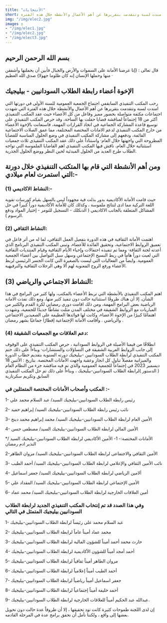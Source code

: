 ```yaml
---
title: "الأنتخابات"
short: رحب المكتب التنفيذي السابقفي اجتماع الجمعية العمومية للسنة الأولى في دورتها التي امتدت لسنة وتتقدمت بتقريرها عن أهم الأعمال والأنشطة خلال هذه الفترة ....
img: "/img/elec2.jpg"
images :
- "/img/elec1.jpg"
- "/img/elec2.jpg"
- "/img/elect3.jpg"
---
```


## بسم الله الرحمن الرحيم


قال تعالى : {إنا عرضنا الأمانة على السموات والأرض والجبال فأبين أن يحملنها وأشفقن منها وحملها الإنسان إنه كان ظلوما جهولا} صدق الله العظيم ·

## الإخوة أعضاء رابطة الطلاب السودانيين - بيليجيك

رحب المكتب التنفيذي السابقفي اجتماع الجمعية العمومية للسنة الأولى في دورتها التي امتدت لسنة وتتقدمت بتقريرها عن أهم الأعمال والأنشطة خلال هذه الفترة التي شهدت اجتماعات مكثفة متواصلة بحضور مميز وفاعل من كل الأعضاء حيث عقد المكتب التنفيذي أكثر من 18 إجتماعاً لمناقشة قضايا حفلت بها الساحة، وقد حرص المكتب التنفيذي على توسيع قاعدة المشاركة الجماعية في اتخاذ القرارات المهمة، فاستعانت بالإخوة الأعضاء من خارج المكتب التنفيذي لدعم الامانات المختصة المختلفة، مما عمق الصلات الاجتماعية القائمة، ودفعهم إلى مشاركة المكتب التنفيذي في وضع الحلول المناسبة للقضايا المطروحة التي واجهتها خلال العام·
واستناداً على ذلك عقد المكتب التنفيذي ثلاث جمعيات استثنائية خلال العام، ناقش فيها المكتب التنفيذي اهم القاضايا الملموسة التي تواجه الطلاب طرح العديد من الحلول المبدئية لحين النظر ووضع الحلول الجذرية.

## ومن أهم الأنشطة التي قام بها المتكتب التنفيذي خلال دورتة التي استمرت لعام ميلادي:-



### (1) النشاط الاكاديمي:-



حيث قامت الأمانة الأكاديمية بدور بذلت فية مجهوداً ليس بالسهل بقيام كورسات تقوية اللغة التركية مما ادى لنتائج ملموسة ، وكذلك كان للأمانة الأكاديمية دوراً كبيراً في حل المشاكل المتعلقة بالجانب الاكاديمي ( الدنكلك - التسجيل للتومر - إختيار المواد ودفع الرسوم ).

### (2) النشاط الثقافي:

اهتمت الأمانة الثقافية في هذه الدورة بتفعيل العمل الثقافي، لما له من أثر فاعل في تعميق الروابط الاجتماعية، وتحقيق الفائدة للأعضاء، وتبنى المكتب التنفيذي البرنامج الذي أعدته لجنة الثقافة·
ومما تم تنفيذه احتفالات وإحياء الأيام الثقافية وقيام المنتديات الثقافية التي لعبت دوراً هاماً في ربط النسيج الإجتماعي وسهل سبل التواصل بين أعضاء الجمعية العمومية.
وايضاً من الفعاليات التي ليست بالصغيرة التي كانت الجسر الرئيسي لربط الأعضاء ورفع الروح المعنوية لهم ألا وهي الرحلات الثقافية والترفيهية.

## (3) النشاط الاجتماعي والرياضي:

اهتم المكتب التنفيذي بالأنشطة التي تربط الأعضاء بالمكتب، ولها كثير من البرامج في هذا الشأن، إلا أن هناك ظروفًا استثنائية حالت دون تنفيذ كثير منها، ومع ذلك نفذت الامانة الرياضية بعض البرامج المهمة، ومن ذلك اقامت دوري رمضاني لكرة القدم والكثير من المباريات مع الروابط الشقيقة في مختلف المدن مثلت نشاطًا جديدًا للجمعية، وشهدت اهتمامًا كبيرًا من الإخوة الأعضاء، وكانت لها فوائدها العظيمة على الصعيدين الاجتماعي والرياضي .
وأقامت الأمانة الإجتماعية إفطارًا جماعيًا بشهر رمضان .


### (4) دعم العلاقات مع الجمعيات الشقيقة:


انطلاقًا من قيمنا الأصيلة في الروابط السودانية ، حرص المكتب التنفيذي على الوقوف إلى جانب الروابط العربية الشقيقة في التساؤلات والستشارات·
وبناءاً على ذلك ختم المكتب التنفيذي لرابطة الطلاب السودانيين -بيليجيك دورته السنوية بتقديم خطاب الدورة والميزانية مفصلاً تناول كل انجاز وعقبة واجهت الأمانات المختصة.
بتاريخ : الأثنين 18 ديسمبر 2023
في إجتماعاً للجمعية العمومية والذي تم فيه مناقشة جزء من النظام العام ( الدستور )لرابطة الطلاب السودانيين-بيليجيك ، وبناءاً على ذلك تم حل المكتب التنفيذي السابق وتكريم سكرتارية 

### المكتب وأصحاب الأمانات المختصة المتمثلين في :-

1- رئيس رابطة الطلاب السودانيين-بيليجيك
السيد/ عبد السلام محمد علي


2- نائب رئيس رابطة الطلاب السودانيين-بيليجيك
السيد/ إبراهيم حميد


3- الأمين العام لرابطة الطلاب السودانيين-بيليجيك
السيد/ محمد إبراهيم محمد دينج

4- الأمين المالي لرابطة الطلاب السودانيين-بيليجيك
السيد/ مصطفى حسن 

*الأمانات المختصة:-
1- الأمين الأكاديمي لرابطة الطلاب السودانيين-بيليجيك
السيد / النذير ادم رمضان 

2-الأمين الثقافي والاجتماعى لرابطة الطلاب السودانيين-بيليجيك
السيد/ مروان الطاهر 

3- نائب الأمين الثقافي والإعلامي لرابطة الطلاب السودانيين-بيليجيك
السيد/ أحمد الطيب

4- ألامين الرياضي لرابطة الطلاب السودانيين-بيليجيك
السيد/ جعفر اسماعيل

5- الأمين الإجتماعي لرابطة الطلاب السودانيين-بيليجيك
السيد/ المقداد علي 

6- أمين العلاقات الخارجية لرابطة الطلاب السودانيين-بيليجيك
السيد/ محمد عماد


### وفي هذا الصدد قد تم إنتخاب المكتب التنفيذي الجديد لرابطة الطلاب السودانيين بيليجيك المتمثل في التالي


1- عبد السلام محمد على رئيساً لرابطة الطلاب السودانيين-بيليجيك

2- محمد عماد أميناً عاماً لرابطة الطلاب السودانيين-بيليجيك

3- حارث محمد أحمد أميناً للشؤون المالية لرابطة الطلاب السودانيين-بيليجيك

4- أحمد أمجد أميناً للشؤون الأكاديمية لرابطة الطلاب السودانيين-بيليجيك

5- مروان الطاهر أميناً ثقافياً لرابطة الطلاب السودانيين-بيليجيك

6- أحمد الطيب أميناً إعلامياً لرابطة الطلاب السودانيين-بيليجيك

7- جعفر اسماعيل أميناً رياضياً لرابطة الطلاب السودانيين-بيليجيك

8- أحمد خليفة أميناً إجتماعياً لرابطة الطلاب السودانيين-بيليجيك

9- عبدالله عبد الحكيم أميناً للعلاقات الخارجية لرابطة الطلاب السودانيين-بيليجيك.


 إن لدى اللجنة طموحات كثيرة كانت تود تحقيقها ، إلا أن ظروفاً عدة حالت دون تحويل بعضها إلى واقع ، ولكننا نأمل أن نحقق برامج عدة في المرحلة القادمه. 
<!-- ، بمشاركتكم أيها الإخوة الأفاضل، فنحن نشكر لكم وقفتكم الصلبة مما أعاننا على تجاوز اكبر العقبات التي واجهتنا خلال هذه الدورة.
ختامًا نأمل أن نكون قد استطعنا تحقيق بعض طموحاتكم، ونتمنى أن تهدونا أخطاءنا حتى نصلح المسار ونتجاوز مواطن الإخفاق، فلنتواصى جميعًا بالخير، وندعو الله مخلصين أن يوفقنا إلى ما فيه الخير والصواب، ودمتم أبدًا(حمالين للشيل)· والسلام عليكم ورحمة الله وبركات -->
